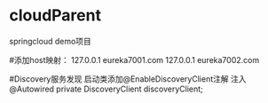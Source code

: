 # cloudParent
springcloud demo项目

#添加host映射：
127.0.0.1 eureka7001.com
127.0.0.1 eureka7002.com

#Discovery服务发现
启动类添加@EnableDiscoveryClient注解
注入@Autowired
   private DiscoveryClient discoveryClient;